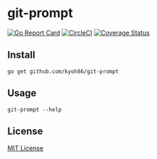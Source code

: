 # git-prompt

[![Go Report Card](https://goreportcard.com/badge/github.com/kyoh86/git-prompt)](https://goreportcard.com/report/github.com/kyoh86/git-prompt)
[![CircleCI](https://img.shields.io/circleci/project/github/kyoh86/git-prompt.svg)](https://circleci.com/gh/kyoh86/git-prompt)
[![Coverage Status](https://img.shields.io/codecov/c/github/kyoh86/git-prompt.svg)](https://codecov.io/gh/kyoh86/git-prompt)

## Install

```
go get github.com/kyoh86/git-prompt
```

## Usage

```
git-prompt --help
```

## License

[MIT License](http://www.opensource.org/licenses/MIT)
